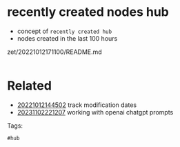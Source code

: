 # recently created nodes hub

- concept of `recently created hub`
- nodes created in the last 100 hours

zet/20221012171100/README.md

```
```

# Related

- [20221012144502](/zet/20221012144502/README.md) track modification dates
- [20231102221207](/zet/20231102221207/README.md) working with openai chatgpt prompts

Tags:

    #hub
